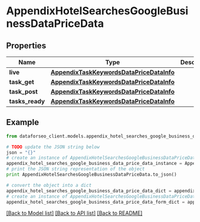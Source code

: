 # AppendixHotelSearchesGoogleBusinessDataPriceData


## Properties

Name | Type | Description | Notes
------------ | ------------- | ------------- | -------------
**live** | [**AppendixTaskKeywordsDataPriceDataInfo**](AppendixTaskKeywordsDataPriceDataInfo.md) |  | [optional] 
**task_get** | [**AppendixTaskKeywordsDataPriceDataInfo**](AppendixTaskKeywordsDataPriceDataInfo.md) |  | [optional] 
**task_post** | [**AppendixTaskKeywordsDataPriceDataInfo**](AppendixTaskKeywordsDataPriceDataInfo.md) |  | [optional] 
**tasks_ready** | [**AppendixTaskKeywordsDataPriceDataInfo**](AppendixTaskKeywordsDataPriceDataInfo.md) |  | [optional] 

## Example

```python
from dataforseo_client.models.appendix_hotel_searches_google_business_data_price_data import AppendixHotelSearchesGoogleBusinessDataPriceData

# TODO update the JSON string below
json = "{}"
# create an instance of AppendixHotelSearchesGoogleBusinessDataPriceData from a JSON string
appendix_hotel_searches_google_business_data_price_data_instance = AppendixHotelSearchesGoogleBusinessDataPriceData.from_json(json)
# print the JSON string representation of the object
print AppendixHotelSearchesGoogleBusinessDataPriceData.to_json()

# convert the object into a dict
appendix_hotel_searches_google_business_data_price_data_dict = appendix_hotel_searches_google_business_data_price_data_instance.to_dict()
# create an instance of AppendixHotelSearchesGoogleBusinessDataPriceData from a dict
appendix_hotel_searches_google_business_data_price_data_form_dict = appendix_hotel_searches_google_business_data_price_data.from_dict(appendix_hotel_searches_google_business_data_price_data_dict)
```
[[Back to Model list]](../README.md#documentation-for-models) [[Back to API list]](../README.md#documentation-for-api-endpoints) [[Back to README]](../README.md)


